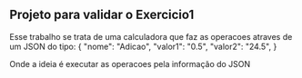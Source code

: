 ## Projeto para validar o Exercicio1
Esse trabalho se trata de uma calculadora que faz as operacoes atraves de um JSON do tipo:
{
    "nome": "Adicao",
   "valor1": "0.5",
   "valor2": "24.5",
}

Onde a ideia é executar as operacoes pela informação do JSON